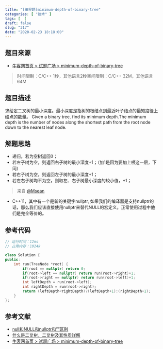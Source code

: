 ```yaml
---
title: "[编程题]minimum-depth-of-binary-tree"
categories: [ "技术" ]
tags: [  ]
draft: false
slug: "317"
date: "2020-02-23 18:18:00"
---
```


## 题目来源

- [牛客网首页 > 试题广场 > minimum-depth-of-binary-tree](https://www.nowcoder.com/questionTerminal/e08819cfdeb34985a8de9c4e6562e724?f=discussion)

> 时间限制：C/C++ 1秒，其他语言2秒空间限制：C/C++ 32M，其他语言64M

## 题目描述

求给定二叉树的最小深度。最小深度是指树的根结点到最近叶子结点的最短路径上结点的数量。
Given a binary tree, find its minimum depth.The minimum depth is the number of nodes along the shortest path from the root node down to the nearest leaf node.

## 解题思路

- 递归，若为空树返回0；
- 若左子树为空，则返回右子树的最小深度+1；（加1是因为要加上根这一层，下同）
- 若右子树为空，则返回左子树的最小深度+1；
- 若左右子树均不为空，则取左、右子树最小深度的较小值，+1；

> 来自 [@Msean](https://www.nowcoder.com/profile/231467)

- C++11，其中有一个是新的关键字nullptr, 如果我们的编译器是支持nullptr的话，那么我们应该直接使用nullptr来替代NULL的宏定义。正常使用过程中他们是完全等价的。

## 参考代码

```cpp
// 运行时间：12ms
// 占用内存：1024k

class Solution {
public:
    int run(TreeNode *root) {
        if(root == nullptr) return 0;
        if(root->left == nullptr) return run(root->right)+1;
        if(root->right == nullptr) return run(root->left)+1;
        int leftDepth = run(root->left);
        int rightDepth = run(root->right);
        return (leftDepth<rightDepth)?(leftDepth+1):(rightDepth+1);
    }
};

```

## 参考文献

- [null和NULL和nullptr和””区别](https://blog.csdn.net/cc1949/article/details/51249555)
- [什么是二叉树，二叉树及其性质详解](http://data.biancheng.net/view/192.html)
- [牛客网首页 > 试题广场 > minimum-depth-of-binary-tree](https://www.nowcoder.com/questionTerminal/e08819cfdeb34985a8de9c4e6562e724?f=discussion)
